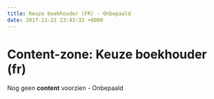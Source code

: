 ```yaml
---
title: Keuze boekhouder (FR) - Onbepaald
date: 2017-11-21 23:43:33 +0000
---
```

# Content-zone: Keuze boekhouder (fr)

Nog geen **content** voorzien - Onbepaald